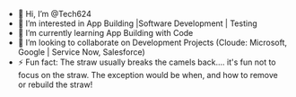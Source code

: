- 👋 Hi, I’m @Tech624
- 👀 I’m interested in App Building |Software Development | Testing
- 🌱 I’m currently learning App Building with Code
- 💞️ I’m looking to collaborate on Development Projects (Cloude: Microsoft, Google | Service Now, Salesforce)
- ⚡ Fun fact: The straw usually breaks the camels back.... it's fun not to focus on the straw. The exception would be when, and how to remove or rebuild the straw!

<!---
Tech624/Tech624 is a ✨ special ✨ repository because its `README.md` (this file) appears on your GitHub profile.
You can click the Preview link to take a look at your changes.
--->
